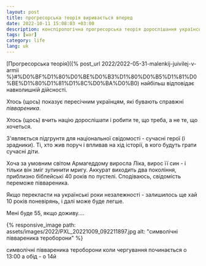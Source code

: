 ```yaml
---
layout: post
title: прогресорська теорія виривається вперед
date: 2022-10-11 15:08:03 +03:00
description: конспірологічна прогресорська теорія дорослішання української нації
tags: [war]
category: life
lang: uk
---
```


[Прогресорська теорія]({% post_url 2022/2022-05-31-malenkij-juivilej-v-armii  %}#%D0%BF%D1%80%D0%BE%D0%B3%D1%80%D0%B5%D1%81%D0%BE%D1%80%D1%81%D1%8C%D0%BA%D0%B0)
найбільш відповідає навколишній дійсності.

Хтось (щось) показує пересічним українцям, які бувають справжні _піввареника_.

Хтось (щось) вчить націю дорослішати і робити те, що треба, а не те, що хочеться.

З'являється підгрунтя для національної свідомості - сучасні герої (і зрадники).
Ті, хто жив поруч і впливав на хід історії, в кого будуть грати сучасні діти.

Хоча за умовним світом Армагеддому виросла 
Ліка, вирос її син - і тільки він зміг зупинити мригу.
Аккурат виходить два покоління, приблизно біблейські 40 років по пустелі.
Сподіваюсь, свідомість переможе піввареника.

Якщо перекласти на українські роки незалежності - залишилось ще хай 10 років поневірянь, і далі може буде легше.

Мені буде 55, якщо доживу....

{% responsive_image path: assets/images/2022/PXL_20221009_092211897.jpg alt: "символічні піввареника тероборони" %}

символічні піввареника тероборони коли чергування починається о 13:00 а обід - о 14й
